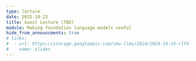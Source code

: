 ```yaml
---
type: lecture
date: 2025-10-23
title: Guest Lecture (TBD)
module: Making foundation language models useful
hide_from_announcments: true
# links: 
#  - url: https://storage.googleapis.com/cmu-llms/2024/2024-10-24-rlfh-methods.pdf
#    name: slides
---
```

<!-- Readings:
 - [RLHF](https://arxiv.org/abs/2203.02155)
 - [DPO](https://arxiv.org/abs/2305.18290) -->
